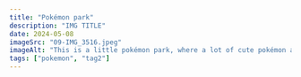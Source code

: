 ```yaml
---
title: "Pokémon park"
description: "IMG TITLE"
date: 2024-05-08
imageSrc: "09-IMG_3516.jpeg"
imageAlt: "This is a little pokémon park, where a lot of cute pokémon are playing together"
tags: ["pokemon", "tag2"]
---
```

